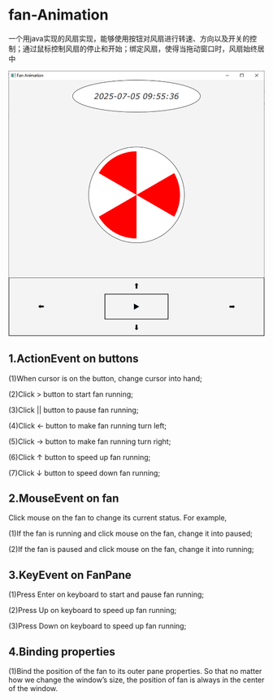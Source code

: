 # fan-Animation
一个用java实现的风扇实现，能够使用按钮对风扇进行转速、方向以及开关的控制；通过鼠标控制风扇的停止和开始；绑定风扇，使得当拖动窗口时，风扇始终居中

![example](https://github.com/abao1041/fan-/blob/main/FanAnimation/img.png)

## 1.ActionEvent on buttons
(1)When cursor is on the button, change cursor into hand;

(2)Click > button to start fan running;

(3)Click || button to pause fan running;

(4)Click ← button to make fan running turn left;

(5)Click → button to make fan running turn right;

(6)Click ↑ button to speed up fan running;

(7)Click ↓ button to speed down fan running;

## 2.MouseEvent on fan
Click mouse on the fan to change its current status. For example, 

(1)If the fan is running and click mouse on the fan, change it into paused; 

(2)If the fan is paused and click mouse on the fan, change it into running;

## 3.KeyEvent on FanPane
(1)Press Enter on keyboard to start and pause fan running;

(2)Press Up on keyboard to speed up fan running;

(3)Press Down on keyboard to speed up fan running;

## 4.Binding properties
(1)Bind the position of the fan to its outer pane properties. So that no matter how we change the window’s size, the position of fan is always in the center of the window.
